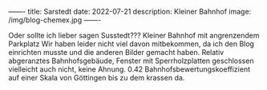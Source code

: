 ——-
title: Sarstedt
date: 2022-07-21
description: Kleiner Bahnhof
image: /img/blog-chemex.jpg
——-

Oder sollte ich lieber sagen Susstedt???
Kleiner Bahnhof mit angrenzendem Parkplatz
Wir haben leider nicht viel davon mitbekommen, da ich den Blog einrichten musste und die anderen Bilder gemacht haben.
Relativ abgeranztes Bahnhofsgebäude, Fenster mit Sperrholzplatten geschlossen vielleicht auch nicht, keine Ahnung.
0.42 Bahnhofsbewertungskoeffizient auf einer Skala von Göttingen bis zu dem krassen da.
